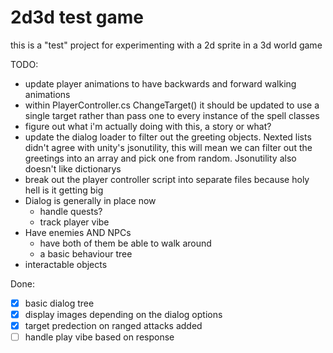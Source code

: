 # 2d3d test game

this is a "test" project for experimenting with a 2d sprite in a 3d world game

TODO:
- update player animations to have backwards and forward walking animations
- within PlayerController.cs ChangeTarget() it should be updated to use a single target rather than pass one to every instance of the spell classes
- figure out what i'm actually doing with this, a story or what?
- update the dialog loader to filter out the greeting objects. Nexted lists didn't agree with unity's jsonutility, this will mean we can filter out the greetings into an array and pick one from random. Jsonutility also doesn't like dictionarys
- break out the player controller script into separate files because holy hell is it getting big
- Dialog is generally in place now
	- handle quests?
	- track player vibe
- Have enemies AND NPCs 
	- have both of them be able to walk around
	- a basic behaviour tree 
- interactable objects


Done:
- [x] basic dialog tree
- [x] display images depending on the dialog options
- [x] target predection on ranged attacks added
- [ ] handle play vibe based on response 
